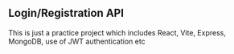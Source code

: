 ## Login/Registration API 
This is just a practice project which includes React, Vite, Express, MongoDB, use of JWT authentication etc
